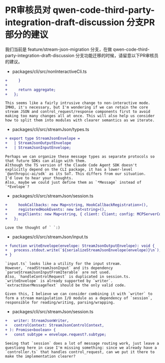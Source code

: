 # PR审核员对 qwen-code-third-party-integration-draft-discussion 分支PR部分的建议

我们当前是 feature/stream-json-migration 分支，在做 qwen-code-third-party-integration-draft-discussion 分支功能迁移的时候，请留意以下PR审核员的建议。

- packages/cli/src/nonInteractiveCli.ts

```diff
+     }
+ 
+     return aggregate;
+   };
```

```comment
This seems like a fairly intrusive change to non-interactive mode.
IMHO, it's necessary, but I'm wondering if we can retain the core stream JSON and control_request/response components first to avoid making too many changes all at once. This will also help us consider how to split them into modules with clearer semantics as we iterate.
```

- packages/cli/src/streamJson/types.ts
  
```diff
+ export type StreamJsonEnvelope =
+   | StreamJsonOutputEnvelope
+   | StreamJsonInputEnvelope;
```

```comment
Perhaps we can organize these message types as separate protocols so that future SDKs can align with them.
Although the TS version of the Claude Code Agent SDK doesn't explicitly depend on the CLI package, it has a lower-level `@anthropic-ai/sdk` as its SoT. This differs from our situation.
I'd love to hear your thoughts.
Also, maybe we could just define them as `*Message` instead of `*Evelope`?
```

- packages/cli/src/streamJson/session.ts

```diff
+     hookCallbacks: new Map<string, HookCallbackRegistration>(),
+     registeredHookEvents: new Set<string>(),
+     mcpClients: new Map<string, { client: Client; config: MCPServerConfig }>(),
+   };
```

```comment
Love the thought of ` `:)
```

- packages/cli/src/streamJson/input.ts

```diff
+ function writeEnvelope(envelope: StreamJsonOutputEnvelope): void {
+   process.stdout.write(`${serializeStreamJsonEnvelope(envelope)}\n`);
+ }
```

```comment
`input.ts` looks like a utility for the input stream.
However, `readStreamJsonInput` and its dependency `parseStreamJsonInputFromIterable` are not used.
Also, `handleControlRequest` is duplicated in session.ts.
`writeEnvelope` is already supported by `writer`.
`extractUserMessageText` should be the only valid code.

Given this, I believe we can consider combining it with `writer` to form a stream manipulation I/O module as a dependency of `session`, responsible for reading/writing, parsing/wrapping.
```

- packages/cli/src/streamJson/session.ts

```diff
+   writer: StreamJsonWriter,
+   controlContext: StreamJsonControlContext,
+ ): Promise<boolean> {
+   const subtype = envelope.request?.subtype;
```

```comment
Seeing that `session` does a lot of message routing work, just leave a questiong here in case I'm missing something: since we already have a `controller.ts` that handles control_request, can we put it there to make the implementation clearer?
```

